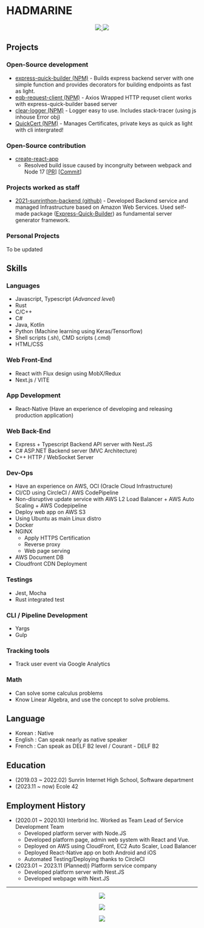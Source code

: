 # HADMARINE
<p align="center">
<!--- <a href="https://www.facebook.com/hadmarine">
  <img src="https://img.shields.io/badge/facebook-1877f2?style=flat-square&logo=facebook&logoColor=white">
</a>
 <a href="https://velog.io/@hadmarine">
    <img src="http://img.shields.io/badge/-Tech%20blog-black?style=flat-square&logo=github">
  </a>
  -->
 <a href="https://www.linkedin.com/in/joonlee031/">
  <img src="https://img.shields.io/badge/linkedin-%230077B5.svg?&style=flat-square&logo=linkedin&logoColor=white">  
 </a>
  
 <a href="https://twitter.com/hadmarine">
  <img src="https://img.shields.io/badge/Twitter-1DA1F2?style=flat-square&logo=twitter&logoColor=white">  
 </a>
</p>

## Projects

### Open-Source development
* [express-quick-builder (NPM)](https://www.npmjs.com/package/express-quick-builder) - Builds express backend server with one simple function and provides decorators for building endpoints as fast as light.
* [eqb-request-client (NPM)](https://www.npmjs.com/package/eqb-request-client) - Axios Wrapped HTTP requset client works with express-quick-builder based server
* [clear-logger (NPM)](https://www.npmjs.com/package/clear-logger) - Logger easy to use. Includes stack-tracer (using js inhouse Error obj)
* [QuickCert (NPM)](https://www.npmjs.com/package/quickcert) - Manages Certificates, private keys as quick as light with cli intergrated!

### Open-Source contribution
* [create-react-app](https://github.com/facebook/create-react-app)
  * Resolved build issue caused by incongruity between webpack and Node 17 [[PR](https://github.com/facebook/create-react-app/pull/11597)] [[Commit](https://github.com/facebook/create-react-app/commit/544befeb536a89b0ff95792df70bb037b17f55b9)]

### Projects worked as staff
* [2021-sunrinthon-backend (github)](https://github.com/sunrinhackathon/2021-sunrinthon-backend) - Developed Backend service and managed Infrastructure based on Amazon Web Services. Used self-made package ([Express-Quick-Builder](https://www.npmjs.com/package/express-quick-builder)) as fundamental server generator framework.

### Personal Projects
To be updated


## Skills

### Languages
* Javascript, Typescript (_Advanced level_)
* Rust
* C/C++
* C#
* Java, Kotlin
* Python (Machine learning using Keras/Tensorflow)
* Shell scripts (.sh), CMD scripts (.cmd)
* HTML/CSS

### Web Front-End
* React with Flux design using MobX/Redux
* Next.js / VITE

### App Development
* React-Native (Have an experience of developing and releasing production application)

### Web Back-End
* Express + Typescript Backend API server with Nest.JS
* C# ASP.NET Backend server (MVC Architecture)
* C++ HTTP / WebSocket Server

### Dev-Ops
* Have an experience on AWS, OCI (Oracle Cloud Infrastructure)
* CI/CD using CircleCI / AWS CodePipeline
* Non-disruptive update service with AWS L2 Load Balancer + AWS Auto Scaling + AWS Codepipeline
* Deploy web app on AWS S3
* Using Ubuntu as main Linux distro
* Docker
* NGINX
  * Apply HTTPS Certification
  * Reverse proxy
  * Web page serving
* AWS Document DB
* Cloudfront CDN Deployment

### Testings 
* Jest, Mocha
* Rust integrated test

### CLI / Pipeline Development
* Yargs
* Gulp

### Tracking tools
* Track user event via Google Analytics

### Math
* Can solve some calculus problems
* Know Linear Algebra, and use the concept to solve problems.

## Language
* Korean : Native
* English : Can speak nearly as native speaker
* French : Can speak as DELF B2 level / Courant - DELF B2

## Education
* (2019.03 ~ 2022.02) Sunrin Internet High School, Software department
* (2023.11 ~ now) Ecole 42

## Employment History
* (2020.01 ~ 2020.10) Interbrid Inc. Worked as Team Lead of Service Development Team
  * Developed platform server with Node.JS
  * Developed platform page, admin web system with React and Vue.
  * Deployed on AWS using CloudFront, EC2 Auto Scaler, Load Balancer
  * Deployed React-Native app on both Android and iOS
  * Automated Testing/Deploying thanks to CircleCI
* (2023.01 ~ 2023.11 (Planned)) Platform service company
  * Developed platform server with Nest.JS
  * Developed webpage with Next.JS
___
<p align="center">
  <img src="https://github-readme-stats.vercel.app/api?username=hadmarine&show_icons=true&langs_count=10&theme=tokyonight&layout=compact">
</p>
<p align="center">
  <img src="https://github-readme-stats.vercel.app/api/top-langs/?username=hadmarine&langs_count=10&theme=tokyonight&layout=compact">
</p>

<p align="center">
  <img src="https://hits.seeyoufarm.com/api/count/incr/badge.svg?url=https%3A%2F%2Fgithub.com%2Fhadmarine%2Fhit-counter&count_bg=%23008BFF&title_bg=%232FABFF&icon=&icon_color=%23000000&title=HITS&edge_flat=true">
</p>
